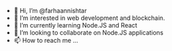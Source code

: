 - 👋 Hi, I’m @farhaannishtar
- 👀 I’m interested in web development and blockchain.
- 🌱 I’m currently learning Node.JS and React
- 💞️ I’m looking to collaborate on Node.JS applications
- 📫 How to reach me ...

<!---
farhaannishtar/farhaannishtar is a ✨ special ✨ repository because its `README.md` (this file) appears on your GitHub profile.
You can click the Preview link to take a look at your changes.
--->
